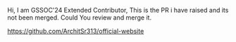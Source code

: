 Hi, I am GSSOC'24 Extended Contributor,
This is the PR i have raised and its not been merged.
Could You review and merge it.

https://github.com/ArchitSr313/official-website
